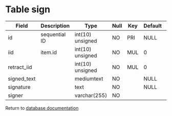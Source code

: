 Table sign
==========

| Field        | Description   | Type             | Null | Key | Default | Extra           |
| ------------ | ------------- | ---------------- | ---- | --- | ------- | --------------- |
| id           | sequential ID | int(10) unsigned | NO   | PRI | NULL    | auto_increment  |
| iid          | item.id       | int(10) unsigned | NO   | MUL | 0       |                 |
| retract_iid  |               | int(10) unsigned | NO   | MUL | 0       |                 |
| signed_text  |               | mediumtext       | NO   |     | NULL    |                 |
| signature    |               | text             | NO   |     | NULL    |                 |
| signer       |               | varchar(255)     | NO   |     |         |                 |

Return to [database documentation](help/database)
